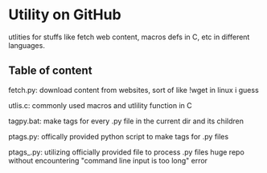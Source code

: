 # Utility on GitHub

utlities for stuffs like fetch web content, macros defs in C, etc in different languages.


## Table of content

fetch.py:
    download content from websites, sort of like !wget in linux i guess


utlis.c:
    commonly used macros and utlility function in C

tagpy.bat:
    make tags for every .py file in the current dir and its children

ptags.py:
    offically provided python script to make tags for .py files

ptags_.py:
    utilizing officially provided file to process .py files huge repo
    without encountering "command line input is too long" error

